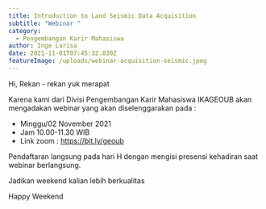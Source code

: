 ```yaml
---
title: Introduction to Land Seismic Data Acquisition
subtitle: "Webinar "
category:
  - Pengembangan Karir Mahasiswa
author: Inge Larisa
date: 2021-11-01T07:45:32.830Z
featureImage: /uploads/webinar-acquisition-seismic.jpeg
---
```

Hi, Rekan - rekan yuk merapat

Karena kami dari Divisi Pengembangan Karir Mahasiswa IKAGEOUB akan mengadakan webinar yang akan diselenggarakan pada : 

* Minggu/02 November 2021 
* Jam 10.00-11.30 WIB
* Link zoom : <https://bit.ly/geoub>

Pendaftaran langsung pada hari H dengan mengisi presensi kehadiran saat webinar berlangsung. 

Jadikan weekend kalian lebih berkualitas

Happy Weekend